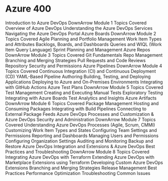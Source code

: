 # Azure 400
Introduction to Azure DevOps
DownArrow
Module 1
Topics Covered
Overview of Azure DevOps
Understanding the Azure DevOps Services
Navigating the Azure DevOps Portal
Azure Boards
DownArrow
Module 2
Topics Covered
Agile Planning and Portfolio Management
Work Item Types and Attributes
Backlogs, Boards, and Dashboards
Queries and WIQL (Work Item Query Language)
Sprint Planning and Management
Azure Repos
DownArrow
Module 3
Topics Covered
Git Fundamentals
Repo Management
Branching and Merging Strategies
Pull Requests and Code Reviews
Repository Security and Permissions
Azure Pipelines
DownArrow
Module 4
Topics Covered
Continuous Integration (CI) and Continuous Deployment (CD)
YAML-Based Pipeline Authoring
Building, Testing, and Deploying Applications
Deploying to Azure and On-Premises Environments
Integrating with GitHub Actions
Azure Test Plans
DownArrow
Module 5
Topics Covered
Test Management
Creating and Executing Manual Tests
Exploratory Testing
Integrating with Azure Boards
Test Analytics and Insights
Azure Artifacts
DownArrow
Module 6
Topics Covered
Package Management
Hosting and Consuming Packages
Integrating with Build Pipelines
Connecting to External Package Feeds
Azure DevOps Processes and Customization & Azure DevOps Security and Administration
DownArrow
Module 7
Topics Covered
Understanding Azure DevOps Processes (Agile, Scrum, CMMI)
Customizing Work Item Types and States
Configuring Team Settings and Permissions
Reporting and Dashboards
Managing Users and Permissions
Configuring Organization Settings
Auditing and Monitoring
Backup and Restore
Azure DevOps Integration and Extensions & Azure DevOps Best Practices and Troubleshooting
DownArrow
Module 8
Topics Covered
Integrating Azure DevOps with Terraform
Extending Azure DevOps with Marketplace Extensions using Terraform
Developing Custom Azure DevOps Extensions
Branching and Merging Strategies
Release Management Best Practices
Performance Optimization
Troubleshooting Common Issues
